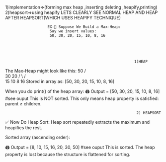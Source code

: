 1)implementation=>(forming max heap ,inserting deleting ,heapify,printing)
2)heapsort=>using heapify 
                                        LETS CLEARLY SEE  NORMAL HEAP AND HEAP AFTER HEAPSORT(WHICH USES HEAPIFY TECHNIQUE)

                       EX-🌲 Suppose We Build a Max-Heap:
                        Say we insert values:
                        50, 30, 20, 15, 10, 8, 16

                                                              
                                                              
                                                              
                                                              
                                                              1)HEAP

The Max-Heap might look like this:
         50
       /    \
     30      20
    /  \    /  \
  15  10  8   16
Stored in array as:
[50, 30, 20, 15, 10, 8, 16]

When you do print() of the heap array:
🖨️ Output = [50, 30, 20, 15, 10, 8, 16]                                           #see ouput
This is NOT sorted.
This only means heap property is satisfied: parent ≥ children.



                                                               2) HEAPSORT

✅ Now Do Heap Sort:
Heap sort repeatedly extracts the maximum and heapifies the rest.

Sorted array (ascending order):

🖨️ Output = [8, 10, 15, 16, 20, 30, 50]                                         #see ouput
This is sorted. The heap property is lost because the structure is flattened for sorting.
